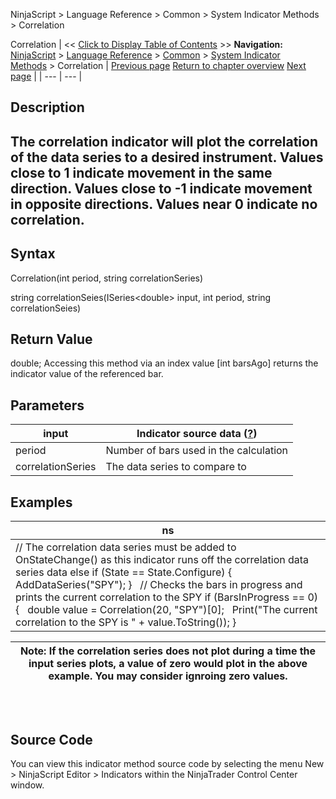 ﻿
NinjaScript \> Language Reference \> Common \> System Indicator Methods \> Correlation

Correlation
| \<\< [Click to Display Table of Contents](correlation.md) \>\> **Navigation:**     [NinjaScript](ninjascript.md) \> [Language Reference](language_reference_wip.md) \> [Common](common.md) \> [System Indicator Methods](indicators.md) \> Correlation | [Previous page](commodity_channel_index_cci.md) [Return to chapter overview](indicators.md) [Next page](current_day_ohl.md) |
| --- | --- |
## Description
## The correlation indicator will plot the correlation of the data series to a desired instrument. Values close to 1 indicate movement in the same direction. Values close to \-1 indicate movement in opposite directions. Values near 0 indicate no correlation.

## Syntax
Correlation(int period, string correlationSeries)  

string correlationSeies(ISeries\<double\> input, int period, string correlationSeies)

## Return Value
double; Accessing this method via an index value \[int barsAgo] returns the indicator value of the referenced bar.

## Parameters
| input | Indicator source data ([?](valid_input_data_for_indicator.md)) |
| --- | --- |
| period | Number of bars used in the calculation |
| correlationSeries | The data series to compare to |

## Examples
| ns |
| --- |
| // The correlation data series must be added to OnStateChange() as this indicator runs off the correlation data series data else if (State \=\= State.Configure) {    AddDataSeries("SPY"); }   // Checks the bars in progress and prints the current correlation to the SPY if (BarsInProgress \=\= 0) {    double value \= Correlation(20, "SPY")\[0];    Print("The current correlation to the SPY is " \+ value.ToString()); } |

| Note: If the correlation series does not plot during a time the input series plots, a value of zero would plot in the above example. You may consider ignroing zero values. |
| --- |

## 
 
## Source Code
You can view this indicator method source code by selecting the menu New \> NinjaScript Editor \> Indicators within the NinjaTrader Control Center window.
